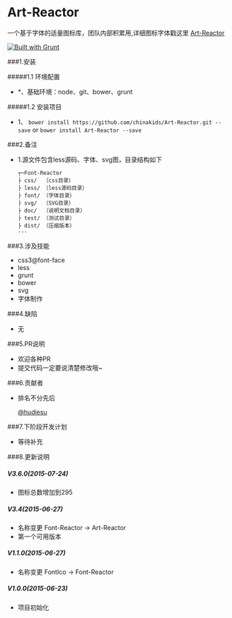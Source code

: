 # Art-Reactor
一个基于字体的适量图标库，团队内部积累用,详细图标字体戳这里 [Art-Reactor](http://chinakids.github.io/Art-Reactor/dome/index.html)

[![Built with Grunt](https://cdn.gruntjs.com/builtwith.png)](http://gruntjs.com/)

###1.安装

#####1.1 环境配置

-  *、基础环境：node、git、bower、grunt


#####1.2 安装项目

- 1、 `bower install https://github.com/chinakids/Art-Reactor.git --save` or `bower install Art-Reactor --save`


###2.备注

-   1.源文件包含less源码、字体、svg图，目录结构如下

		┬─Font-Reactor
		├ css/  （css目录）
		├ less/ （less源码目录）
		├ font/ （字体目录）
		├ svg/  （SVG目录）
		├ doc/  （说明文档目录）
		├ test/ （测试目录）
    	├ dist/ （压缩版本）
		···

###3.涉及技能

- css3@font-face
- less
- grunt
- bower
- svg
- 字体制作

###4.缺陷

- 无

###5.PR说明
- 欢迎各种PR
- 提交代码一定要说清楚修改哦~

###6.贡献者
- 排名不分先后

  [@hudiesu](http://github.com/hudiesu)


###7.下阶段开发计划
- 等待补充

###8.更新说明

##### V3.6.0(2015-07-24)
- 图标总数增加到295

##### V3.4(2015-06-27)
- 名称变更
  Font-Reactor -> Art-Reactor
- 第一个可用版本

##### V1.1.0(2015-06-27)
- 名称变更
  FontIco -> Font-Reactor

##### V1.0.0(2015-06-23)
- 项目初始化
